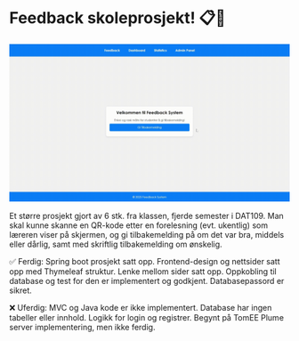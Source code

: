 # Feedback skoleprosjekt! 📋💭

![FeedbackGIF](demo/src/main/resources/static/videos/FeedbackVideo.gif)

Et større prosjekt gjort av 6 stk. fra klassen, fjerde semester i DAT109. Man skal kunne skanne en QR-kode etter en forelesning (evt. ukentlig) som læreren viser på skjermen, og gi tilbakemelding på om det var bra, middels eller dårlig, samt med skriftlig tilbakemelding om ønskelig.

✅ Ferdig: Spring boot prosjekt satt opp. Frontend-design og nettsider satt opp med Thymeleaf struktur. Lenke mellom sider satt opp. Oppkobling til database og test for den er implementert og godkjent. Databasepassord er sikret.

❌ Uferdig: MVC og Java kode er ikke implementert. Database har ingen tabeller eller innhold. Logikk for login og registrer. Begynt på TomEE Plume server implementering, men ikke ferdig.
